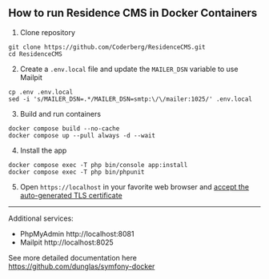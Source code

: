 ## How to run Residence CMS  in Docker Containers ##

1. Clone repository
```shell
git clone https://github.com/Coderberg/ResidenceCMS.git
cd ResidenceCMS
```

2. Create a `.env.local` file and update the `MAILER_DSN` variable to use Mailpit
```shell
cp .env .env.local
sed -i 's/MAILER_DSN=.*/MAILER_DSN=smtp:\/\/mailer:1025/' .env.local
```

3. Build and run containers
```shell
docker compose build --no-cache
docker compose up --pull always -d --wait
```

4. Install the app
```
docker compose exec -T php bin/console app:install
docker compose exec -T php bin/phpunit
```

5. Open `https://localhost` in your favorite web browser and [accept the auto-generated TLS certificate](https://stackoverflow.com/a/15076602/1352334)

---

Additional services:

- PhpMyAdmin http://localhost:8081
- Mailpit http://localhost:8025

See more detailed documentation here https://github.com/dunglas/symfony-docker
